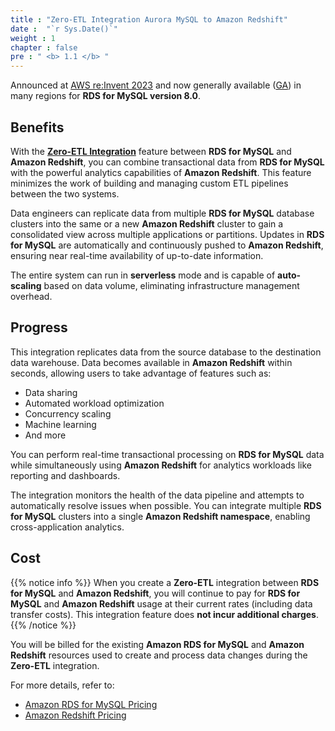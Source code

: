 ```yaml
---
title : "Zero-ETL Integration Aurora MySQL to Amazon Redshift"
date :  "`r Sys.Date()`" 
weight : 1 
chapter : false
pre : " <b> 1.1 </b> "
---
```


Announced at [AWS re:Invent 2023](https://youtu.be/PMfn9_nTDbM?t=7418) and now generally available ([GA](https://aws.amazon.com/about-aws/whats-new/2024/09/amazon-rds-mysql-zero-etl-integration-redshift-generally-available/)) in many regions for **RDS for MySQL version 8.0**.

## Benefits

With the **[Zero-ETL Integration](1-Zero-ETL/)** feature between **RDS for MySQL** and **Amazon Redshift**, you can combine transactional data from **RDS for MySQL** with the powerful analytics capabilities of **Amazon Redshift**. This feature minimizes the work of building and managing custom ETL pipelines between the two systems.

Data engineers can replicate data from multiple **RDS for MySQL** database clusters into the same or a new **Amazon Redshift** cluster to gain a consolidated view across multiple applications or partitions. Updates in **RDS for MySQL** are automatically and continuously pushed to **Amazon Redshift**, ensuring near real-time availability of up-to-date information.

The entire system can run in **serverless** mode and is capable of **auto-scaling** based on data volume, eliminating infrastructure management overhead.

## Progress

This integration replicates data from the source database to the destination data warehouse. Data becomes available in **Amazon Redshift** within seconds, allowing users to take advantage of features such as:

- Data sharing  
- Automated workload optimization  
- Concurrency scaling  
- Machine learning  
- And more

You can perform real-time transactional processing on **RDS for MySQL** data while simultaneously using **Amazon Redshift** for analytics workloads like reporting and dashboards.

The integration monitors the health of the data pipeline and attempts to automatically resolve issues when possible. You can integrate multiple **RDS for MySQL** clusters into a single **Amazon Redshift namespace**, enabling cross-application analytics.

## Cost

{{% notice info %}}
When you create a **Zero-ETL** integration between **RDS for MySQL** and **Amazon Redshift**, you will continue to pay for **RDS for MySQL** and **Amazon Redshift** usage at their current rates (including data transfer costs). This integration feature does **not incur additional charges**.
{{% /notice %}}

You will be billed for the existing **Amazon RDS for MySQL** and **Amazon Redshift** resources used to create and process data changes during the **Zero-ETL** integration.

For more details, refer to:

- [Amazon RDS for MySQL Pricing](https://aws.amazon.com/rds/mysql/pricing/)
- [Amazon Redshift Pricing](https://aws.amazon.com/redshift/pricing/)
